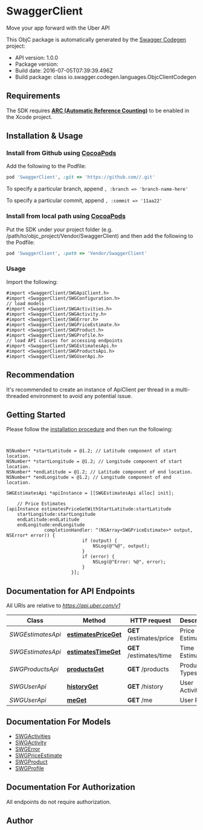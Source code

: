 # SwaggerClient

Move your app forward with the Uber API

This ObjC package is automatically generated by the [Swagger Codegen](https://github.com/swagger-api/swagger-codegen) project:

- API version: 1.0.0
- Package version: 
- Build date: 2016-07-05T07:39:39.496Z
- Build package: class io.swagger.codegen.languages.ObjcClientCodegen

## Requirements

The SDK requires [**ARC (Automatic Reference Counting)**](http://stackoverflow.com/questions/7778356/how-to-enable-disable-automatic-reference-counting) to be enabled in the Xcode project.

## Installation & Usage
### Install from Github using [CocoaPods](https://cocoapods.org/)

Add the following to the Podfile:

```ruby
pod 'SwaggerClient', :git => 'https://github.com//.git'
```

To specify a particular branch, append `, :branch => 'branch-name-here'`

To specify a particular commit, append `, :commit => '11aa22'`

### Install from local path using [CocoaPods](https://cocoapods.org/)

Put the SDK under your project folder (e.g. /path/to/objc_project/Vendor/SwaggerClient) and then add the following to the Podfile:

```ruby
pod 'SwaggerClient', :path => 'Vendor/SwaggerClient'
```

### Usage

Import the following:

```objc
#import <SwaggerClient/SWGApiClient.h>
#import <SwaggerClient/SWGConfiguration.h>
// load models
#import <SwaggerClient/SWGActivities.h>
#import <SwaggerClient/SWGActivity.h>
#import <SwaggerClient/SWGError.h>
#import <SwaggerClient/SWGPriceEstimate.h>
#import <SwaggerClient/SWGProduct.h>
#import <SwaggerClient/SWGProfile.h>
// load API classes for accessing endpoints
#import <SwaggerClient/SWGEstimatesApi.h>
#import <SwaggerClient/SWGProductsApi.h>
#import <SwaggerClient/SWGUserApi.h>

```

## Recommendation

It's recommended to create an instance of ApiClient per thread in a multi-threaded environment to avoid any potential issue.

## Getting Started

Please follow the [installation procedure](#installation--usage) and then run the following:

```objc


NSNumber* *startLatitude = @1.2; // Latitude component of start location.
NSNumber* *startLongitude = @1.2; // Longitude component of start location.
NSNumber* *endLatitude = @1.2; // Latitude component of end location.
NSNumber* *endLongitude = @1.2; // Longitude component of end location.

SWGEstimatesApi *apiInstance = [[SWGEstimatesApi alloc] init];

    // Price Estimates
[apiInstance estimatesPriceGetWithStartLatitude:startLatitude
    startLongitude:startLongitude
    endLatitude:endLatitude
    endLongitude:endLongitude
              completionHandler: ^(NSArray<SWGPriceEstimate>* output, NSError* error)) {
                            if (output) {
                                NSLog(@"%@", output);
                            }
                            if (error) {
                                NSLog(@"Error: %@", error);
                            }
                        }];

```

## Documentation for API Endpoints

All URIs are relative to *https://api.uber.com/v1*

Class | Method | HTTP request | Description
------------ | ------------- | ------------- | -------------
*SWGEstimatesApi* | [**estimatesPriceGet**](docs/SWGEstimatesApi.md#estimatespriceget) | **GET** /estimates/price | Price Estimates
*SWGEstimatesApi* | [**estimatesTimeGet**](docs/SWGEstimatesApi.md#estimatestimeget) | **GET** /estimates/time | Time Estimates
*SWGProductsApi* | [**productsGet**](docs/SWGProductsApi.md#productsget) | **GET** /products | Product Types
*SWGUserApi* | [**historyGet**](docs/SWGUserApi.md#historyget) | **GET** /history | User Activity
*SWGUserApi* | [**meGet**](docs/SWGUserApi.md#meget) | **GET** /me | User Profile


## Documentation For Models

 - [SWGActivities](docs/SWGActivities.md)
 - [SWGActivity](docs/SWGActivity.md)
 - [SWGError](docs/SWGError.md)
 - [SWGPriceEstimate](docs/SWGPriceEstimate.md)
 - [SWGProduct](docs/SWGProduct.md)
 - [SWGProfile](docs/SWGProfile.md)


## Documentation For Authorization

 All endpoints do not require authorization.


## Author




